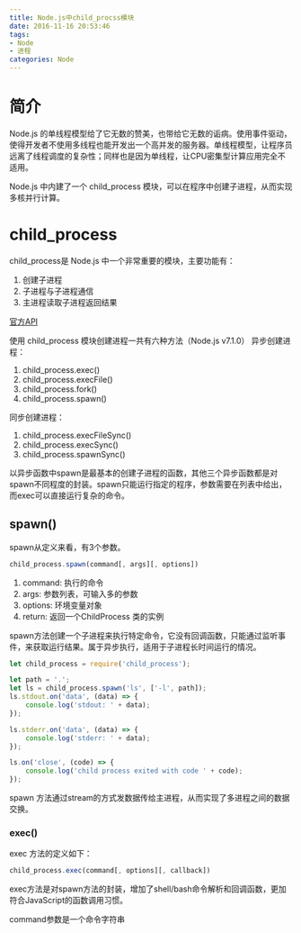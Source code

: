```yaml
---
title: Node.js中child_procss模块
date: 2016-11-16 20:53:46
tags: 
- Node
- 进程
categories: Node
---
```


# 简介

Node.js 的单线程模型给了它无数的赞美，也带给它无数的诟病。使用事件驱动，使得开发者不使用多线程也能开发出一个高并发的服务器。单线程模型，让程序员远离了线程调度的复杂性；同样也是因为单线程，让CPU密集型计算应用完全不适用。

Node.js 中内建了一个 child_process 模块，可以在程序中创建子进程，从而实现多核并行计算。
<!-- more -->

# child_process

child_process是 Node.js 中一个非常重要的模块，主要功能有：
1. 创建子进程
2. 子进程与子进程通信
3. 主进程读取子进程返回结果

[官方API](https://nodejs.org/api/child_process.html)

使用 child_process 模块创建进程一共有六种方法（Node.js v7.1.0）
异步创建进程：
1. child_process.exec()
2. child_process.execFile()
3. child_process.fork()
4. child_process.spawn()

同步创建进程：
1. child_process.execFileSync()
2. child_process.execSync()
3. child_process.spawnSync()

以异步函数中spawn是最基本的创建子进程的函数，其他三个异步函数都是对spawn不同程度的封装。spawn只能运行指定的程序，参数需要在列表中给出，而exec可以直接运行复杂的命令。
    
## spawn()
spawn从定义来看，有3个参数。
```JavaScript
child_process.spawn(command[, args][, options])
```
1. command: 执行的命令
2. args: 参数列表，可输入多的参数
3. options: 环境变量对象
4. return: 返回一个ChildProcess 类的实例

spawn方法创建一个子进程来执行特定命令，它没有回调函数，只能通过监听事件，来获取运行结果。属于异步执行，适用于子进程长时间运行的情况。
```JavaScript
let child_process = require('child_process');

let path = '.';
let ls = child_process.spawn('ls', ['-l', path]);
ls.stdout.on('data', (data) => {
    console.log('stdout: ' + data);
});

ls.stderr.on('data', (data) => {
    console.log('stderr: ' + data);
});

ls.on('close', (code) => {
    console.log('child process exited with code ' + code);
});
```

spawn 方法通过stream的方式发数据传给主进程，从而实现了多进程之间的数据交换。

### exec()

exec 方法的定义如下：
```JavaScript
child_process.exec(command[, options][, callback])
```

exec方法是对spawn方法的封装，增加了shell/bash命令解析和回调函数，更加符合JavaScript的函数调用习惯。

command参数是一个命令字符串
```JavaScript

```